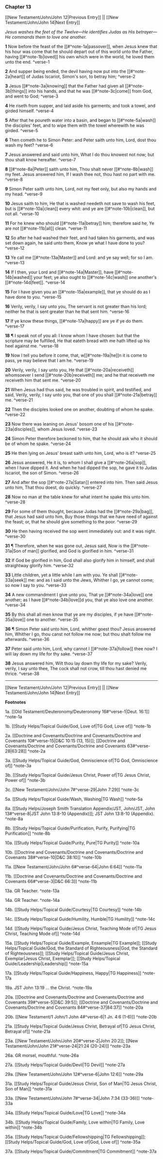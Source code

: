 ### Chapter 13

[[New Testament/John/John 12|Previous Entry]]  ||  [[New Testament/John/John 14|Next Entry]]

*Jesus washes the feet of the Twelve—He identifies Judas as His betrayer—He commands them to love one another.*

**1**    Now before the feast of the [[#^note-1a|passover]], when Jesus knew that his hour was come that he should depart out of this world unto the Father, having [[#^note-1b|loved]] his own which were in the world, he loved them unto the end. ^verse-1

**2**  And supper being ended, the devil having now put into the [[#^note-2a|heart]] of Judas Iscariot, Simon's son, to betray him; ^verse-2

**3**  Jesus [[#^note-3a|knowing]] that the Father had given all [[#^note-3b|things]] into his hands, and that he was [[#^note-3c|come]] from God, and went to God; ^verse-3

**4**    He riseth from supper, and laid aside his garments; and took a towel, and girded himself. ^verse-4

**5**  After that he poureth water into a basin, and began to [[#^note-5a|wash]] the disciples' feet, and to wipe them with the towel wherewith he was girded. ^verse-5

**6**  Then cometh he to Simon Peter: and Peter saith unto him, Lord, dost thou wash my feet? ^verse-6

**7**  Jesus answered and said unto him, What I do thou knowest not now; but thou shalt know hereafter. ^verse-7

**8**  [[#^note-8a|Peter]] saith unto him, Thou shalt never [[#^note-8b|wash]] my feet. Jesus answered him, If I wash thee not, thou hast no part with me. ^verse-8

**9**  Simon Peter saith unto him, Lord, not my feet only, but also my hands and my head. ^verse-9

**10**  Jesus saith to him, He that is washed needeth not save to wash his feet, but is [[#^note-10a|clean]] every whit: and ye are [[#^note-10b|clean]], but not all. ^verse-10

**11**  For he knew who should [[#^note-11a|betray]] him; therefore said he, Ye are not [[#^note-11b|all]] clean. ^verse-11

**12**  So after he had washed their feet, and had taken his garments, and was set down again, he said unto them, Know ye what I have done to you? ^verse-12

**13**  Ye call me [[#^note-13a|Master]] and Lord: and ye say well; for so I am. ^verse-13

**14**  If I then, your Lord and [[#^note-14a|Master]], have [[#^note-14b|washed]] your feet; ye also ought to [[#^note-14c|wash]] one another's [[#^note-14d|feet]]. ^verse-14

**15**  For I have given you an [[#^note-15a|example]], that ye should do as I have done to you. ^verse-15

**16**  Verily, verily, I say unto you, The servant is not greater than his lord; neither he that is sent greater than he that sent him. ^verse-16

**17**  If ye know these things, [[#^note-17a|happy]] are ye if ye do them. ^verse-17

**18**  ¶ I speak not of you all: I know whom I have chosen: but that the scripture may be fulfilled, He that eateth bread with me hath lifted up his heel against me. ^verse-18

**19**  Now I tell you before it come, that, w[[#^note-19a|he]]n it is come to pass, ye may believe that I am he. ^verse-19

**20**  Verily, verily, I say unto you, He that [[#^note-20a|receiveth]] whomsoever I send [[#^note-20b|receiveth]] me; and he that receiveth me receiveth him that sent me. ^verse-20

**21**  When Jesus had thus said, he was troubled in spirit, and testified, and said, Verily, verily, I say unto you, that one of you shall [[#^note-21a|betray]] me. ^verse-21

**22**  Then the disciples looked one on another, doubting of whom he spake. ^verse-22

**23**  Now there was leaning on Jesus' bosom one of his [[#^note-23a|disciples]], whom Jesus loved. ^verse-23

**24**  Simon Peter therefore beckoned to him, that he should ask who it should be of whom he spake. ^verse-24

**25**  He then lying on Jesus' breast saith unto him, Lord, who is it? ^verse-25

**26**  Jesus answered, He it is, to whom I shall give a [[#^note-26a|sop]], when I have dipped it. And when he had dipped the sop, he gave it to Judas Iscariot, the son of Simon. ^verse-26

**27**  And after the sop [[#^note-27a|Satan]] entered into him. Then said Jesus unto him, That thou doest, do quickly. ^verse-27

**28**  Now no man at the table knew for what intent he spake this unto him. ^verse-28

**29**  For some of them thought, because Judas had the [[#^note-29a|bag]], that Jesus had said unto him, Buy those things that we have need of against the feast; or, that he should give something to the poor. ^verse-29

**30**  He then having received the sop went immediately out: and it was night. ^verse-30

**31**  ¶ Therefore, when he was gone out, Jesus said, Now is the [[#^note-31a|Son of man]] glorified, and God is glorified in him. ^verse-31

**32**  If God be glorified in him, God shall also glorify him in himself, and shall straightway glorify him. ^verse-32

**33**  Little children, yet a little while I am with you. Ye shall [[#^note-33a|seek]] me: and as I said unto the Jews, Whither I go, ye cannot come; so now I say to you. ^verse-33

**34**  A new commandment I give unto you, That ye [[#^note-34a|love]] one another; as I have [[#^note-34b|love]]d you, that ye also love one another. ^verse-34

**35**    By this shall all men know that ye are my disciples, if ye have [[#^note-35a|love]] one to another. ^verse-35

**36**  ¶ Simon Peter said unto him, Lord, whither goest thou? Jesus answered him, Whither I go, thou canst not follow me now; but thou shalt follow me afterwards. ^verse-36

**37**  Peter said unto him, Lord, why cannot I [[#^note-37a|follow]] thee now? I will lay down my life for thy sake. ^verse-37

**38**  Jesus answered him, Wilt thou lay down thy life for my sake? Verily, verily, I say unto thee, The cock shall not crow, till thou hast denied me thrice. ^verse-38


---
[[New Testament/John/John 12|Previous Entry]]  ||  [[New Testament/John/John 14|Next Entry]]


**Footnotes**


1a. [[Old Testament/Deuteronomy/Deuteronomy 16#^verse-1|Deut. 16:1]] ^note-1a

1b. [[Study Helps/Topical Guide/God, Love of|TG God, Love of]] ^note-1b

2a. [[Doctrine and Covenants/Doctrine and Covenants/Doctrine and Covenants 10#^verse-15|D&C 10:15 (13, 15)]]; [[Doctrine and Covenants/Doctrine and Covenants/Doctrine and Covenants 63#^verse-28|63:28]] ^note-2a

3a. [[Study Helps/Topical Guide/God, Omniscience of|TG God, Omniscience of]] ^note-3a

3b. [[Study Helps/Topical Guide/Jesus Christ, Power of|TG Jesus Christ, Power of]] ^note-3b

3c. [[New Testament/John/John 7#^verse-29|John 7:29]] ^note-3c

5a. [[Study Helps/Topical Guide/Wash, Washing|TG Wash]] ^note-5a

8a. [[Study Helps/Joseph Smith Translation Appendix/JST, John/JST, John 13#^verse-8|JST John 13:8-10 (Appendix)]]; JST John 13:8-10 (Appendix). ^note-8a

8b. [[Study Helps/Topical Guide/Purification, Purify, Purifying|TG Purification]] ^note-8b

10a. [[Study Helps/Topical Guide/Purity, Pure|TG Purity]] ^note-10a

10b. [[Doctrine and Covenants/Doctrine and Covenants/Doctrine and Covenants 38#^verse-10|D&C 38:10]] ^note-10b

11a. [[New Testament/John/John 6#^verse-64|John 6:64]] ^note-11a

11b. [[Doctrine and Covenants/Doctrine and Covenants/Doctrine and Covenants 66#^verse-3|D&C 66:3]] ^note-11b

13a. GR Teacher. ^note-13a

14a. GR Teacher. ^note-14a

14b. [[Study Helps/Topical Guide/Courtesy|TG Courtesy]] ^note-14b

14c. [[Study Helps/Topical Guide/Humility, Humble|TG Humility]] ^note-14c

14d. [[Study Helps/Topical Guide/Jesus Christ, Teaching Mode of|TG Jesus Christ, Teaching Mode of]] ^note-14d

15a. [[Study Helps/Topical Guide/Example, Ensample|TG Example]]; [[Study Helps/Topical Guide/God, the Standard of Righteousness|God, the Standard of Righteousness]]; [[Study Helps/Topical Guide/Jesus Christ, Exemplar|Jesus Christ, Exemplar]]; [[Study Helps/Topical Guide/Leadership|Leadership]] ^note-15a

17a. [[Study Helps/Topical Guide/Happiness, Happy|TG Happiness]] ^note-17a

19a. JST John 13:19 ... the Christ. ^note-19a

20a. [[Doctrine and Covenants/Doctrine and Covenants/Doctrine and Covenants 39#^verse-5|D&C 39:5]]; [[Doctrine and Covenants/Doctrine and Covenants/Doctrine and Covenants 84#^verse-37|84:37]] ^note-20a

20b. [[New Testament/1 John/1 John 4#^verse-6|1 Jn. 4:6 (1-6)]] ^note-20b

21a. [[Study Helps/Topical Guide/Jesus Christ, Betrayal of|TG Jesus Christ, Betrayal of]] ^note-21a

23a. [[New Testament/John/John 20#^verse-2|John 20:2]]; [[New Testament/John/John 21#^verse-24|21:24 (20-24)]] ^note-23a

26a. GR morsel, mouthful. ^note-26a

27a. [[Study Helps/Topical Guide/Devil|TG Devil]] ^note-27a

29a. [[New Testament/John/John 12#^verse-6|John 12:6]] ^note-29a

31a. [[Study Helps/Topical Guide/Jesus Christ, Son of Man|TG Jesus Christ, Son of Man]] ^note-31a

33a. [[New Testament/John/John 7#^verse-34|John 7:34 (33-36)]] ^note-33a

34a. [[Study Helps/Topical Guide/Love|TG Love]] ^note-34a

34b. [[Study Helps/Topical Guide/Family, Love within|TG Family, Love within]] ^note-34b

35a. [[Study Helps/Topical Guide/Fellowshipping|TG Fellowshipping]]; [[Study Helps/Topical Guide/God, Love of|God, Love of]] ^note-35a

37a. [[Study Helps/Topical Guide/Commitment|TG Commitment]] ^note-37a